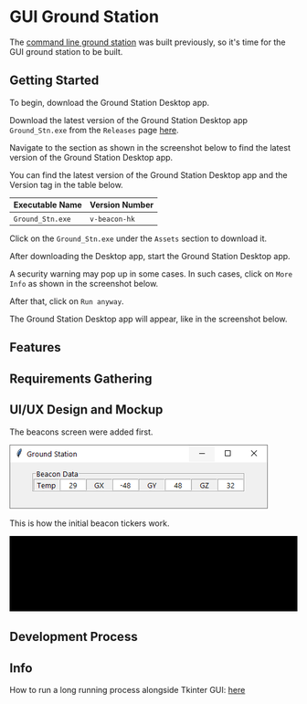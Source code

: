 # GUI Ground Station

The [command line ground station](https://github.com/huiminlim/ground_stn) was built previously, so it's time for the GUI ground station to be built.

## Getting Started

To begin, download the Ground Station Desktop app.

Download the latest version of the Ground Station Desktop app `Ground_Stn.exe` from the `Releases` page [here](https://github.com/huiminlim/ground_stn-gui/releases).

Navigate to the section as shown in the screenshot below to find the latest version of the Ground Station Desktop app.

You can find the latest version of the Ground Station Desktop app and the Version tag in the table below.

| Executable Name | Version Number |
| --------------- | -------------- |
| `Ground_Stn.exe`| `v-beacon-hk`  |

Click on the `Ground_Stn.exe` under the `Assets` section to download it.

After downloading the Desktop app, start the Ground Station Desktop app.

A security warning may pop up in some cases. In such cases, click on `More Info` as shown in the screenshot below.

After that, click on `Run anyway`.

The Ground Station Desktop app will appear, like in the screenshot below.

## Features

## Requirements Gathering

## UI/UX Design and Mockup

The beacons screen were added first.

![Beacons](image/beacons.png)

This is how the initial beacon tickers work.

![Beacon GUI](image/beacon.gif)

## Development Process

## Info

How to run a long running process alongside Tkinter GUI: [here](https://zetcode.com/articles/tkinterlongruntask/)
